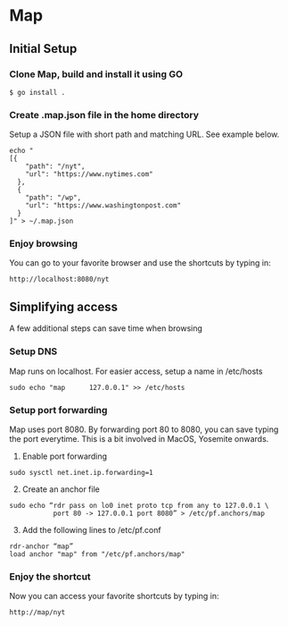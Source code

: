 # Map

## Initial Setup

### Clone Map, build and install it using GO

```git clone git@github.com:kramanathan01/urlshort.git && cd urlshort/map
$ go install .
```

### Create .map.json file in the home directory

Setup a JSON file with short path and matching URL. See example below.
```
echo "
[{
    "path": "/nyt",
    "url": "https://www.nytimes.com"
  },
  {
    "path": "/wp",
    "url": "https://www.washingtonpost.com"
  }
]" > ~/.map.json
```

### Enjoy browsing

You can go to your favorite browser and use the shortcuts by typing in:
```
http://localhost:8080/nyt
```

## Simplifying access

A few additional steps can save time when browsing

### Setup DNS

Map runs on localhost. For easier access, setup a name in /etc/hosts

```sudo echo "map      127.0.0.1" >> /etc/hosts```

### Setup port forwarding

Map uses port 8080. By forwarding port 80 to 8080, you can save typing the port everytime.
This is a bit involved in MacOS, Yosemite onwards.

1. Enable port forwarding

```
sudo sysctl net.inet.ip.forwarding=1
```

2. Create an anchor file

```
sudo echo “rdr pass on lo0 inet proto tcp from any to 127.0.0.1 \
           port 80 -> 127.0.0.1 port 8080” > /etc/pf.anchors/map
```

3. Add the following lines to /etc/pf.conf

```
rdr-anchor “map”
load anchor "map" from "/etc/pf.anchors/map"
```

### Enjoy the shortcut

Now you can access your favorite shortcuts by typing in:
```
http://map/nyt
```

